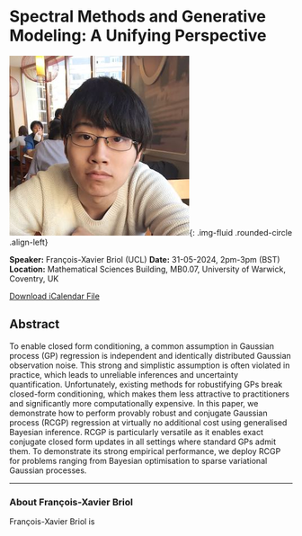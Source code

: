 # Spectral Methods and Generative Modeling: A Unifying Perspective

![Jiaxin Shi](/assets/img/jiaxin_shi.jpg){: .img-fluid .rounded-circle .align-left}

**Speaker:** François-Xavier Briol (UCL)
**Date:** 31-05-2024, 2pm-3pm (BST)
**Location:** Mathematical Sciences Building, MB0.07, University of Warwick, Coventry, UK

[Download iCalendar File](/assets/ics/event.ics)

## Abstract

To enable closed form conditioning, a common assumption in Gaussian process (GP) regression is independent and identically distributed Gaussian observation noise. This strong and simplistic assumption is often violated in practice, which leads to unreliable inferences and uncertainty quantification. Unfortunately, existing methods for robustifying GPs break closed-form conditioning, which makes them less attractive to practitioners and significantly more computationally expensive. In this paper, we demonstrate how to perform provably robust and conjugate Gaussian process (RCGP) regression at virtually no additional cost using generalised Bayesian inference. RCGP is particularly versatile as it enables exact conjugate closed form updates in all settings where standard GPs admit them. To demonstrate its strong empirical performance, we deploy RCGP for problems ranging from Bayesian optimisation to sparse variational Gaussian processes.

---

### About François-Xavier Briol

François-Xavier Briol is 
